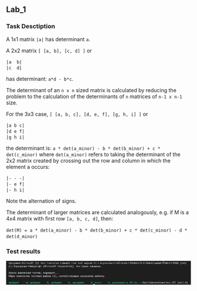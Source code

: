 ## Lab_1

### Task Desctiption

A 1x1 matrix `|a|` has determinant `a`.

A 2x2 matrix `[ [a, b], [c, d] ]` or

```
|a  b|
|c  d|
```

has determinant: `a*d - b*c`.

The determinant of an `n x n` sized matrix is calculated by reducing the problem to the calculation of the determinants of `n` matrices of `n-1 x n-1` size.

For the 3x3 case, `[ [a, b, c], [d, e, f], [g, h, i] ]` or

```
|a b c|  
|d e f|  
|g h i|  
```

the determinant is: `a * det(a_minor) - b * det(b_minor) + c * det(c_minor)` where `det(a_minor)` refers to taking the determinant of the 2x2 matrix created by crossing out the row and column in which the element a occurs:

```
|- - -|
|- e f|
|- h i|  
```

Note the alternation of signs.

The determinant of larger matrices are calculated analogously, e.g. if M is a 4x4 matrix with first row `[a, b, c, d]`, then:

`det(M) = a * det(a_minor) - b * det(b_minor) + c * det(c_minor) - d * det(d_minor)`

### Test results

![Test results](test_results.png)

